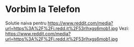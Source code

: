 # Vorbim la Telefon #

Solutie naiva pentru <https://www.reddit.com/media?url=https%3A%2F%2Fi.redd.it%2F53rlhxgs6mob1.jpg>
Vezi: <https://www.reddit.com/media?url=https%3A%2F%2Fi.redd.it%2F53rlhxgs6mob1.jpg>
